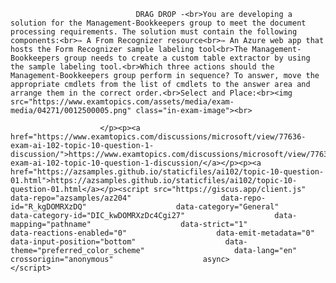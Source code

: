 <p class="card-text">
							
								DRAG DROP -<br>You are developing a solution for the Management-Bookkeepers group to meet the document processing requirements. The solution must contain the following components:<br>✑ A From Recognizer resource<br>✑ An Azure web app that hosts the Form Recognizer sample labeling tool<br>The Management-Bookkeepers group needs to create a custom table extractor by using the sample labeling tool.<br>Which three actions should the Management-Bookkeepers group perform in sequence? To answer, move the appropriate cmdlets from the list of cmdlets to the answer area and arrange them in the correct order.<br>Select and Place:<br><img src="https://www.examtopics.com/assets/media/exam-media/04271/0012500005.png" class="in-exam-image"><br>
							
						</p><p><a href="https://www.examtopics.com/discussions/microsoft/view/77636-exam-ai-102-topic-10-question-1-discussion/">https://www.examtopics.com/discussions/microsoft/view/77636-exam-ai-102-topic-10-question-1-discussion/</a></p><p><a href="https://azsamples.github.io/staticfiles/ai102/topic-10-question-01.html">https://azsamples.github.io/staticfiles/ai102/topic-10-question-01.html</a></p><script src="https://giscus.app/client.js"                    data-repo="azsamples/az204"                    data-repo-id="R_kgDOMRXzDQ"                    data-category="General"                    data-category-id="DIC_kwDOMRXzDc4Cgi27"                    data-mapping="pathname"                    data-strict="1"                    data-reactions-enabled="0"                    data-emit-metadata="0"                    data-input-position="bottom"                    data-theme="preferred_color_scheme"                    data-lang="en"                    crossorigin="anonymous"                    async>                    </script>